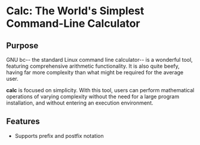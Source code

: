 # Calc: The World's Simplest Command-Line Calculator

## Purpose
GNU bc-- the standard Linux command line calculator-- is a wonderful tool,
featuring comprehensive arithmetic functionality. It is also quite beefy,
having far more complexity than what might be required for the average user.

**calc** is focused on simplicity. With this tool, users can perform
mathematical operations of varying complexity without the need for a large
program installation, and without entering an execution environment.

## Features
+ Supports prefix and postfix notation
